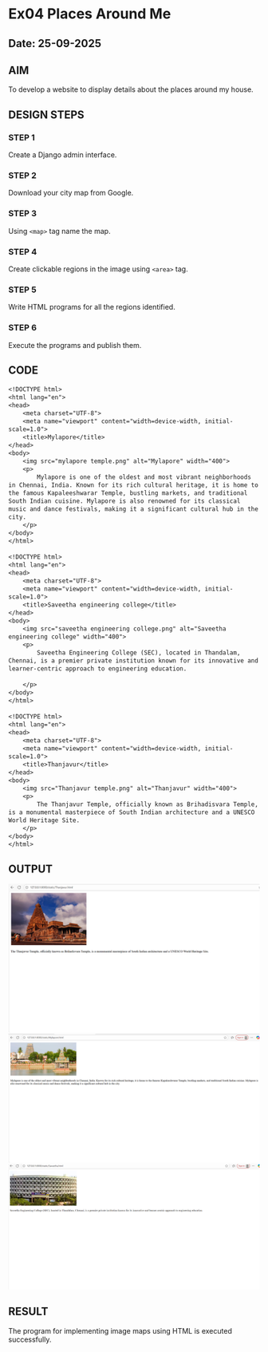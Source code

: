 # Ex04 Places Around Me
## Date: 25-09-2025

## AIM
To develop a website to display details about the places around my house.

## DESIGN STEPS

### STEP 1
Create a Django admin interface.

### STEP 2
Download your city map from Google.

### STEP 3
Using ```<map>``` tag name the map.

### STEP 4
Create clickable regions in the image using ```<area>``` tag.

### STEP 5
Write HTML programs for all the regions identified.

### STEP 6
Execute the programs and publish them.

## CODE
```
<!DOCTYPE html>
<html lang="en">
<head>
    <meta charset="UTF-8">
    <meta name="viewport" content="width=device-width, initial-scale=1.0">
    <title>Mylapore</title>
</head>
<body>
    <img src="mylapore temple.png" alt="Mylapore" width="400">
    <p>
        Mylapore is one of the oldest and most vibrant neighborhoods in Chennai, India. Known for its rich cultural heritage, it is home to the famous Kapaleeshwarar Temple, bustling markets, and traditional South Indian cuisine. Mylapore is also renowned for its classical music and dance festivals, making it a significant cultural hub in the city.
    </p>
</body>
</html>

<!DOCTYPE html>
<html lang="en">
<head>
    <meta charset="UTF-8">
    <meta name="viewport" content="width=device-width, initial-scale=1.0">
    <title>Saveetha engineering college</title>
</head>
<body>
    <img src="saveetha engineering college.png" alt="Saveetha engineering college" width="400">
    <p>
        Saveetha Engineering College (SEC), located in Thandalam, Chennai, is a premier private institution known for its innovative and learner-centric approach to engineering education.

    </p>
</body>
</html>

<!DOCTYPE html>
<html lang="en">
<head>
    <meta charset="UTF-8">
    <meta name="viewport" content="width=device-width, initial-scale=1.0">
    <title>Thanjavur</title>
</head>
<body>
    <img src="Thanjavur temple.png" alt="Thanjavur" width="400">
    <p>
        The Thanjavur Temple, officially known as Brihadisvara Temple, is a monumental masterpiece of South Indian architecture and a UNESCO World Heritage Site.
    </p>
</body>
</html>
```

## OUTPUT
![alt text](<Screenshot 2025-09-25 155447.png>)
![alt text](<Screenshot 2025-09-25 155756.png>)
![alt text](<Screenshot 2025-09-25 160253.png>)


## RESULT
The program for implementing image maps using HTML is executed successfully.
